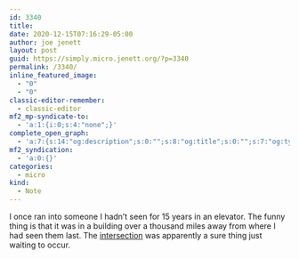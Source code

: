 ```yaml
---
id: 3340
title: 
date: 2020-12-15T07:16:29-05:00
author: joe jenett
layout: post
guid: https://simply.micro.jenett.org/?p=3340
permalink: /3340/
inline_featured_image:
  - "0"
  - "0"
classic-editor-remember:
  - classic-editor
mf2_mp-syndicate-to:
  - 'a:1:{i:0;s:4:"none";}'
complete_open_graph:
  - 'a:7:{s:14:"og:description";s:0:"";s:8:"og:title";s:0:"";s:7:"og:type";s:0:"";s:12:"twitter:card";s:7:"summary";s:15:"twitter:creator";s:0:"";s:19:"twitter:description";s:0:"";s:8:"og:image";s:0:"";}'
mf2_syndication:
  - 'a:0:{}'
categories:
  - micro
kind:
  - Note
---
```

I once ran into someone I hadn’t seen for 15 years in an elevator. The funny thing is that it was in a building over a thousand miles away from where I had seen them last. The [intersection](https://jenett.org/intersect/intersector/) was apparently a sure thing just waiting to occur.